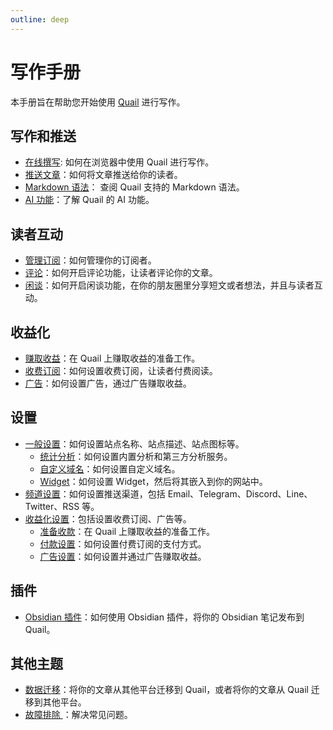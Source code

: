 ```yaml
---
outline: deep
---
```


# 写作手册

本手册旨在帮助您开始使用 [Quail](https://quail.ink) 进行写作。

## 写作和推送

- [在线撰写](./compose-online): 如何在浏览器中使用 Quail 进行写作。
- [推送文章](./delivery)：如何将文章推送给你的读者。
- [Markdown 语法](./markdown-syntax)： 查阅 Quail 支持的 Markdown 语法。
- [AI 功能](./ai)：了解 Quail 的 AI 功能。

## 读者互动

- [管理订阅](./subscriptions)：如何管理你的订阅者。
- [评论](./comments)：如何开启评论功能，让读者评论你的文章。
- [闲谈](./bower)：如何开启闲谈功能，在你的朋友圈里分享短文或者想法，并且与读者互动。

## 收益化

- [赚取收益](./monetization)：在 Quail 上赚取收益的准备工作。
- [收费订阅](./premium)：如何设置收费订阅，让读者付费阅读。
- [广告](./ads)：如何设置广告，通过广告赚取收益。

## 设置

- [一般设置](./general-settings)：如何设置站点名称、站点描述、站点图标等。
  - [统计分析](./analytics-settings)：如何设置内置分析和第三方分析服务。
  - [自定义域名](./domain-settings)：如何设置自定义域名。
  - [Widget](./widget-settings)：如何设置 Widget，然后将其嵌入到你的网站中。
- [频道设置](./channel-settings)：如何设置推送渠道，包括 Email、Telegram、Discord、Line、Twitter、RSS 等。
- [收益化设置](./monetization-settings)：包括设置收费订阅、广告等。
  - [准备收款](./payout-settings)：在 Quail 上赚取收益的准备工作。
  - [付款设置](./payment-settings)：如何设置付费订阅的支付方式。
  - [广告设置](./ads-settings)：如何设置并通过广告赚取收益。

## 插件

- [Obsidian 插件](./obsidian-plugin)：如何使用 Obsidian 插件，将你的 Obsidian 笔记发布到 Quail。

## 其他主题

- [数据迁移](./migration)：将你的文章从其他平台迁移到 Quail，或者将你的文章从 Quail 迁移到其他平台。
- [故障排除 ](./troubleshooting)：解决常见问题。
